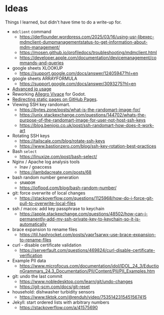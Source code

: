 # Ideas

Things I learned, but didn't have time to do a write-up for. 

* `mdclient` command
  * https://derflounder.wordpress.com/2025/03/16/using-usr-libexec-mdmclient-dumpmanagementstatus-to-get-information-about-mdm-management/
  * https://mosen.github.io/profiledocs/troubleshooting/mdmclient.html
  * https://developer.apple.com/documentation/devicemanagement/commands-and-queries
* google sheets XLOOKUP
  * https://support.google.com/docs/answer/12405947?hl=en
* google sheets ARRAYFORMULA
  * https://support.google.com/docs/answer/3093275?hl=en
* [Advanced jq usage](https://ioflood.com/blog/jq-select/)
* Reworking [Allegro Vivace](https://github.com/liballeg/allegro_wiki/wiki/Allegro-Vivace) for Godot.
* [Redirecting static pages on GitHub Pages](https://theorangeone.net/posts/redirecting-static-pages/).
* Viewing SSH key randomart. 
  * https://bytes.zone/posts/what-is-the-randomart-image-for/
  * https://unix.stackexchange.com/questions/144702/whats-the-purpose-of-the-randomart-image-for-user-not-host-ssh-keys
  * https://blog.benjojo.co.uk/post/ssh-randomart-how-does-it-work-art  
* Rotating SSH keys
  * https://tailscale.com/blog/rotate-ssh-keys
  * https://www.bastionzero.com/blog/ssh-key-rotation-best-practices
* Bash `select`
  * https://linuxize.com/post/bash-select/
* Nginx / Apache log analysis tools
  * lnav / goaccess
  * https://lambdacreate.com/posts/68
* bash random number generation
  * `$RANDOM`
  * https://ioflood.com/blog/bash-random-number/
* git: force overwrite of local changes
  * https://stackoverflow.com/questions/1125968/how-do-i-force-git-pull-to-overwrite-local-files
* ssh / macos: add key passphrase to keychain
  * https://apple.stackexchange.com/questions/48502/how-can-i-permanently-add-my-ssh-private-key-to-keychain-so-it-is-automatically
* brace expansion to rename files
  * https://til.hashrocket.com/posts/yapr1sarwx-use-brace-expansion-to-rename-files
* curl - disable certificate validation
  * https://serverfault.com/questions/469824/curl-disable-certificate-verification
* Example PII data
  * https://www.microfocus.com/documentation/idol/IDOL_24_3/EductionGrammars_24.3_Documentation/PII/Content/PII/PII_Examples.htm
* git: undo the last commit
  * https://www.nobledesktop.com/learn/git/undo-changes
  * https://git-scm.com/docs/git-reset
* household: dishwasher turbidity sensors
  * https://www.tiktok.com/@renduh/video/7535142315451567415
* Jekyll: start ordered lists with arbitrary numbers
  * https://stackoverflow.com/a/41575690
